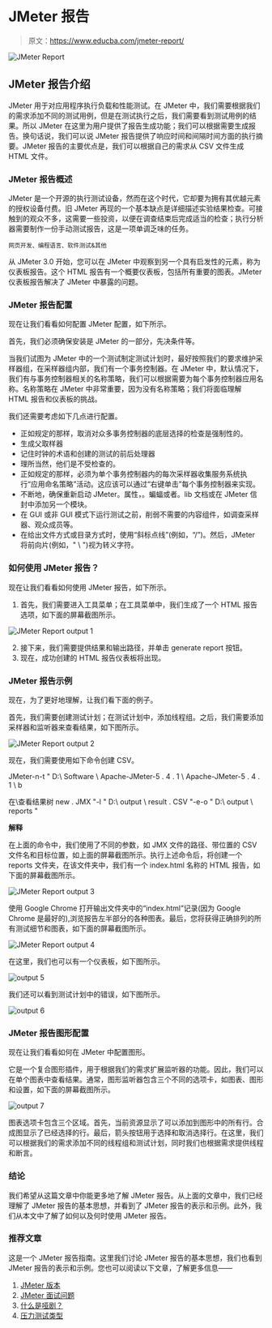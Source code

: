 # JMeter 报告

> 原文：<https://www.educba.com/jmeter-report/>

![JMeter Report](img/36c9c66bbf2a6a018f30bfa7bef05e33.png)



## JMeter 报告介绍

JMeter 用于对应用程序执行负载和性能测试。在 JMeter 中，我们需要根据我们的需求添加不同的测试用例，但是在测试执行之后，我们需要看到测试用例的结果。所以 JMeter 在这里为用户提供了报告生成功能；我们可以根据需要生成报告。换句话说，我们可以说 JMeter 报告提供了响应时间和间隔时间方面的执行摘要。JMeter 报告的主要优点是，我们可以根据自己的需求从 CSV 文件生成 HTML 文件。

### JMeter 报告概述

JMeter 是一个开源的执行测试设备，然而在这个时代，它却要为拥有其优越元素的授权设备付费。旧 JMeter 再现的一个基本缺点是详细描述实验结果检查。可接触到的观众不多，这需要一些投资，以便在调查结束后完成适当的检查；执行分析器需要制作一份手动测试报告，这是一项单调乏味的任务。

<small>网页开发、编程语言、软件测试&其他</small>

从 JMeter 3.0 开始，您可以在 JMeter 中观察到另一个具有启发性的元素，称为仪表板报告。这个 HTML 报告有一个概要仪表板，包括所有重要的图表。JMeter 仪表板报告解决了 JMeter 中暴露的问题。

### JMeter 报告配置

现在让我们看看如何配置 JMeter 配置，如下所示。

首先，我们必须确保安装是 JMeter 的一部分，先决条件等。

当我们试图为 JMeter 中的一个测试制定测试计划时，最好按照我们的要求维护采样器组，在采样器组内部，我们有一个事务控制器。在 JMeter 中，默认情况下，我们有与事务控制器相关的名称策略，我们可以根据需要为每个事务控制器应用名称。名称策略在 JMeter 中非常重要，因为没有名称策略；我们将面临理解 HTML 报告和仪表板的挑战。

我们还需要考虑如下几点进行配置。

*   正如规定的那样，取消对众多事务控制器的底层选择的检查是强制性的。
*   生成父取样器
*   记住时钟的术语和创建的测试的前后处理器
*   理所当然，他们是不受检查的。
*   正如规定的那样，必须为单个事务控制器内的每次采样器收集服务系统执行“应用命名策略”活动。这应该可以通过“右键单击”每个事务控制器来实现。
*   不断地，确保重新启动 JMeter。属性，。蝙蝠或者。lib 文档或在 JMeter 信封中添加另一个模块。
*   在 GUI 或非 GUI 模式下运行测试之前，削弱不需要的内容组件，如调查采样器、观众成员等。
*   在给出文件方式或目录方式时，使用“斜标点线”(例如，“/”)。然后，JMeter 将前向片(例如，" \ ")视为转义字符。

### 如何使用 JMeter 报告？

现在让我们看看如何使用 JMeter 报告，如下所示。

1.  首先，我们需要进入工具菜单；在工具菜单中，我们生成了一个 HTML 报告选项，如下面的屏幕截图所示。

![JMeter Report output 1](img/3336e89ce1d849aa382e05c6a4241ae2.png)



2.  接下来，我们需要提供结果和输出路径，并单击 generate report 按钮。
3.  现在，成功创建的 HTML 报告仪表板将出现。

### JMeter 报告示例

现在，为了更好地理解，让我们看下面的例子。

首先，我们需要创建测试计划；在测试计划中，添加线程组。之后，我们需要添加采样器和监听器来查看结果，如下图所示。

![JMeter Report output 2](img/5a6c7743406b1f9e10b57376b9382280.png)



现在，我们需要使用如下命令创建 CSV。

JMeter-n-t " D:\ Software \ Apache-JMeter-5 . 4 . 1 \ Apache-JMeter-5 . 4 . 1 \ b

在\查看结果树 new . JMX "-l " D:\ output \ result . CSV "-e-o " D:\ output \ reports "

**解释**

在上面的命令中，我们使用了不同的参数，如 JMX 文件的路径、带位置的 CSV 文件名和目标位置，如上面的屏幕截图所示。执行上述命令后，将创建一个 reports 文件夹，在该文件夹中，我们有一个 index.html 名称的 HTML 报告，如下面的屏幕截图所示。

![JMeter Report output 3](img/c2b3726dd8b346324142d375d3cd2972.png)



使用 Google Chrome 打开输出文件夹中的“index.html”记录(因为 Google Chrome 是最好的),浏览报告左半部分的各种图表。最后，您将获得正确排列的所有测试细节和图表，如下面的屏幕截图所示。

![JMeter Report output 4](img/35f26307f6fc70e3196ff0465d0f1056.png)



在这里，我们也可以有一个仪表板，如下图所示。

![output 5](img/1eb7f775695a951b760e8fb70cc87a3b.png)



我们还可以看到测试计划中的错误，如下图所示。

![output 6](img/46f2bc271b7175f3c91d08dbd6b43f8b.png)



### JMeter 报告图形配置

现在让我们看看如何在 JMeter 中配置图形。

它是一个复合图形插件，用于根据我们的需求扩展监听器的功能。因此，我们可以在单个图表中查看结果。通常，图形监听器包含三个不同的选项卡，如图表、图形和设置，如下面的屏幕截图所示。

![output 7](img/f83e8f034977758fec7c68e34221e856.png)



图表选项卡包含三个区域。首先，当前资源显示了可以添加到图形中的所有行。合成图显示了已经选择的行。最后，箭头按钮用于选择和取消选择行。在这里，我们可以根据我们的需求添加不同的线程组和测试计划，同时我们也根据需求提供线程和断言。

### 结论

我们希望从这篇文章中你能更多地了解 JMeter 报告。从上面的文章中，我们已经理解了 JMeter 报告的基本思想，并看到了 JMeter 报告的表示和示例。此外，我们从本文中了解了如何以及何时使用 JMeter 报告。

### 推荐文章

这是一个 JMeter 报告指南。这里我们讨论 JMeter 报告的基本思想，我们也看到 JMeter 报告的表示和示例。您也可以阅读以下文章，了解更多信息——

1.  [JMeter 版本](https://www.educba.com/jmeter-version/)
2.  [JMeter 面试问题](https://www.educba.com/jmeter-interview-questions/)
3.  [什么是哑剧？](https://www.educba.com/what-is-mime/)
4.  [压力测试类型](https://www.educba.com/stress-testing-types/)